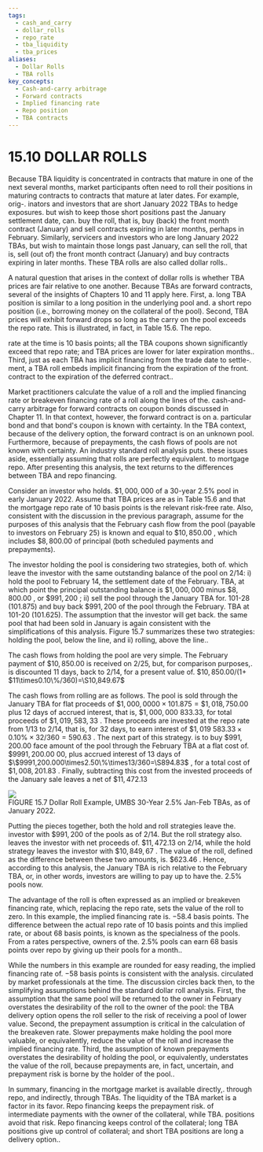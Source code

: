 ```yaml
---
tags:
  - cash_and_carry
  - dollar_rolls
  - repo_rate
  - tba_liquidity
  - tba_prices
aliases:
  - Dollar Rolls
  - TBA rolls
key_concepts:
  - Cash-and-carry arbitrage
  - Forward contracts
  - Implied financing rate
  - Repo position
  - TBA contracts
---
```


# 15.10 DOLLAR ROLLS  

Because TBA liquidity is concentrated in contracts that mature in one of the next several months, market participants often need to roll their positions in maturing contracts to contracts that mature at later dates. For example, orig-. inators and investors that are short January 2022 TBAs to hedge exposures. but wish to keep those short positions past the January settlement date, can. buy the roll, that is, buy (back) the front month contract (January) and sell contracts expiring in later months, perhaps in February. Similarly, servicers and investors who are long January 2022 TBAs, but wish to maintain those longs past January, can sell the roll, that is, sell (out of) the front month contract (January) and buy contracts expiring in later months. These TBA rolls are also called dollar rolls..  

A natural question that arises in the context of dollar rolls is whether TBA prices are fair relative to one another. Because TBAs are forward contracts, several of the insights of Chapters 10 and 11 apply here. First, a. long TBA position is similar to a long position in the underlying pool and. a short repo position (i.e., borrowing money on the collateral of the pool). Second, TBA prices will exhibit forward drops so long as the carry on the pool exceeds the repo rate. This is illustrated, in fact, in Table 15.6. The repo.  

rate at the time is 10 basis points; all the TBA coupons shown significantly exceed that repo rate; and TBA prices are lower for later expiration months..   
Third, just as each TBA has implicit financing from the trade date to settle-.   
ment, a TBA roll embeds implicit financing from the expiration of the front.   
contract to the expiration of the deferred contract..  

Market practitioners calculate the value of a roll and the implied financing rate or breakeven financing rate of a roll along the lines of the. cash-and-carry arbitrage for forward contracts on coupon bonds discussed in Chapter 11. In that context, however, the forward contract is on a. particular bond and that bond's coupon is known with certainty. In the TBA context, because of the delivery option, the forward contract is on an unknown pool. Furthermore, because of prepayments, the cash flows of pools are not known with certainty. An industry standard roll analysis puts. these issues aside, essentially assuming that rolls are perfectly equivalent. to mortgage repo. After presenting this analysis, the text returns to the differences between TBA and repo financing.  

Consider an investor who holds. $\$1,000,000$ of a 30-year $2.5\%$ pool in early January 2022. Assume that TBA prices are as in Table 15.6 and that the mortgage repo rate of 10 basis points is the relevant risk-free rate. Also, consistent with the discussion in the previous paragraph, assume for the purposes of this analysis that the February cash flow from the pool (payable to investors on February 25) is known and equal to $\$10,850.00$ , which includes $\$8,800.00$ of principal (both scheduled payments and prepayments).  

The investor holding the pool is considering two strategies, both of. which leave the investor with the same outstanding balance of the pool on 2/14: i) hold the pool to February 14, the settlement date of the February. TBA, at which point the principal outstanding balance is $\$1,000,000$ minus $\$8,800.00$ , or $\$991,200$ ; ii) sell the pool through the January TBA for. 101-28 (101.875) and buy back $\$991,200$ of the pool through the February. TBA at 101-20 (101.625). The assumption that the investor will get back. the same pool that had been sold in January is again consistent with the simplifications of this analysis. Figure 15.7 summarizes these two strategies: holding the pool, below the line, and ii) rolling, above the line..  

The cash flows from holding the pool are very simple. The February payment of $\$10,850.00$ is received on 2/25, but, for comparison purposes,. is discounted 11 days, back to 2/14, for a present value of. $\$10,850.00/(1+$ $11\times0.10\%/360)=\S10,849.67$  

The cash flows from rolling are as follows. The pool is sold through the January TBA for flat proceeds of $\$1,000,0000\times101.875=\$1,018,750.00$ plus 12 days of accrued interest, that is, $\$1,000,000$ 833.33, for total proceeds of $\$1,019,583,33$ . These proceeds are invested at the repo rate from 1/13 to 2/14, that is, for 32 days, to earn interest of $\$1,019$ $583.33\times{0.10\%}\times32/360=590.63$ . The next part of this strategy. is to buy $\$991,200.00$ face amount of the pool through the February TBA at a flat cost of. $\$9991,200.00$ 00, plus accrued interest of 13 days of $\$9991,200.000\times2.50\%\times13/360=\S894.83$ , for a total cost of $\$1,008,201.83$ . Finally, subtracting this cost from the invested proceeds of the January sale leaves a net of $\$11,472.13$  

![](91ebea2122375d029660f0e767c9e81120b4494330f09eee2caecbc3c903d7a1.jpg)  
FIGURE 15.7  Dollar Roll Example, UMBS 30-Year $2.5\%$ Jan-Feb TBAs, as of January 2022.  

Putting the pieces together, both the hold and roll strategies leave the. investor with $\$991,200$ of the pools as of 2/14. But the roll strategy also. leaves the investor with net proceeds of. $\$11,472.13$ on 2/14, while the hold strategy leaves the investor with $\$10,849,67$ . The value of the roll, defined as the difference between these two amounts, is. $\$623.46$ . Hence, according to this analysis, the January TBA is rich relative to the February TBA, or, in other words, investors are willing to pay up to have the. $2.5\%$ pools now.  

The advantage of the roll is often expressed as an implied or breakeven financing rate, which, replacing the repo rate, sets the value of the roll to zero. In this example, the implied financing rate is. $-58.4$ basis points. The difference between the actual repo rate of 10 basis points and this implied rate, or about 68 basis points, is known as the specialness of the pools. From a rates perspective, owners of the. $2.5\%$ pools can earn 68 basis points over repo by giving up their pools for a month..  

While the numbers in this example are rounded for easy reading, the implied financing rate of. $-58$ basis points is consistent with the analysis. circulated by market professionals at the time. The discussion circles back then, to the simplifying assumptions behind the standard dollar roll analysis. First, the assumption that the same pool will be returned to the owner in February overstates the desirability of the roll to the owner of the pool: the TBA delivery option opens the roll seller to the risk of receiving a pool of lower value. Second, the prepayment assumption is critical in the calculation of the breakeven rate. Slower prepayments make holding the pool more valuable, or equivalently, reduce the value of the roll and increase the implied financing rate. Third, the assumption of known prepayments overstates the desirability of holding the pool, or equivalently, understates the value of the roll, because prepayments are, in fact, uncertain, and prepayment risk is borne by the holder of the pool..  

In summary, financing in the mortgage market is available directly,. through repo, and indirectly, through TBAs. The liquidity of the TBA market is a factor in its favor. Repo financing keeps the prepayment risk. of intermediate payments with the owner of the collateral, while TBA. positions avoid that risk. Repo financing keeps control of the collateral; long TBA positions give up control of collateral; and short TBA positions are long a delivery option..
